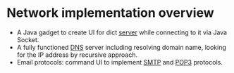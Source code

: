 # Network implementation overview

- A Java gadget to create UI for dict [server](https://datatracker.ietf.org/doc/html/rfc2229) while connecting to it via Java Socket.
- A fully functioned [DNS](https://datatracker.ietf.org/doc/html/rfc1035) server including resolving domain name, looking for the IP address by recursive approach.
- Email protocols: command UI to implement [SMTP](https://datatracker.ietf.org/doc/html/rfc5321) and [POP3](https://www.ietf.org/rfc/rfc1939.txt) protocols.
